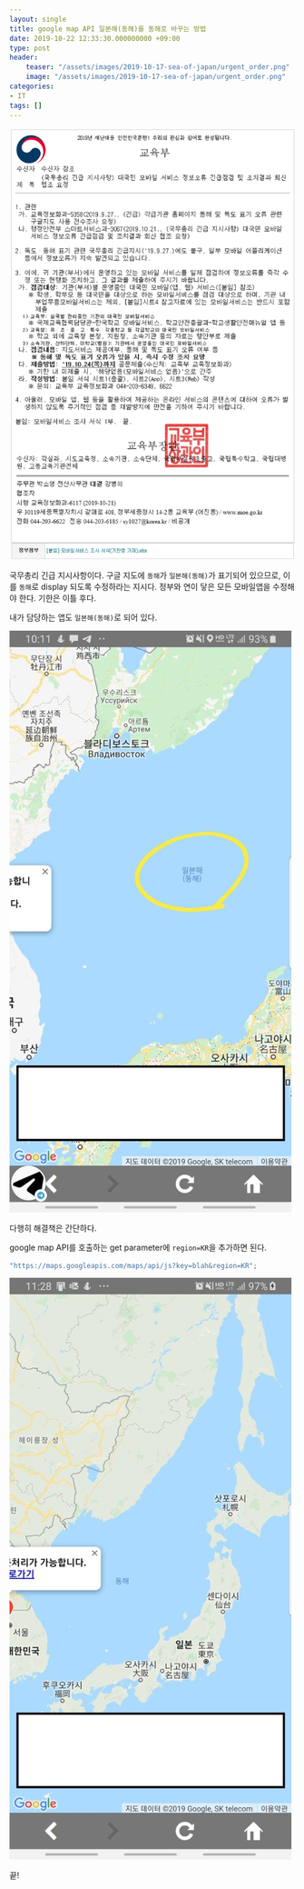 ```yaml
---
layout: single
title: google map API 일본해(동해)를 동해로 바꾸는 방법
date: 2019-10-22 12:33:30.000000000 +09:00
type: post
header:
    teaser: "/assets/images/2019-10-17-sea-of-japan/urgent_order.png"
    image: "/assets/images/2019-10-17-sea-of-japan/urgent_order.png"
categories:
- IT
tags: []
---
```


![국무총리 긴급 지시사항](/assets/images/2019-10-17-sea-of-japan/urgent_order.png)

국무총리 긴급 지시사항이다. 구글 지도에 `동해`가 `일본해(동해)`가 표기되어 있으므로, 이를 `동해`로 display 되도록 수정하라는 지시다. 정부와 연이 닿은 모든 모바일앱을 수정해야 한다. 기한은 이틀 후다.

내가 담당하는 앱도 `일본해(동해)`로 되어 있다.

![일본해](/assets/images/2019-10-17-sea-of-japan/sea-of-japan.jpg)

다행히 해결책은 간단하다.

google map API를 호출하는 get parameter에 `region=KR`을 추가하면 된다.

```javascript
"https://maps.googleapis.com/maps/api/js?key=blah&region=KR";
```

![동해](/assets/images/2019-10-17-sea-of-japan/east-sea.jpg)

끝!

